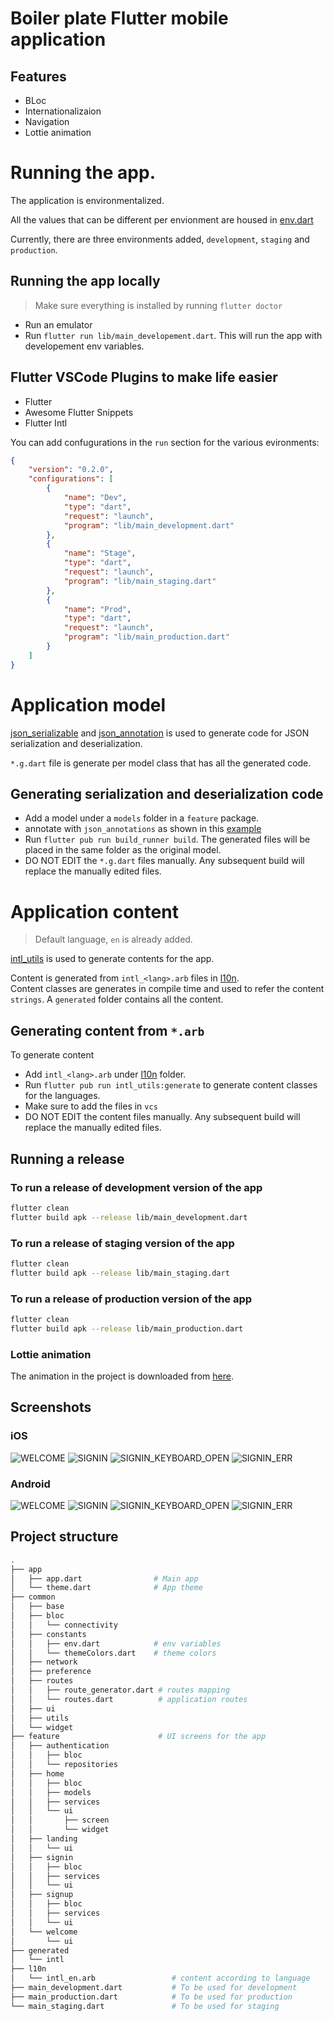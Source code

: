# Boiler plate Flutter mobile application

## Features
- BLoc
- Internationalizaion 
- Navigation
- Lottie animation


# Running the app.
The application is environmentalized.

All the values that can be different per envionment are housed in [env.dart](lib/common/constants)

Currently, there are three environments added, `development`, `staging` and `production`.

## Running the app locally 
> Make sure everything is installed by running `flutter doctor`

- Run an emulator
- Run `flutter run lib/main_developement.dart`. This will run the app with developement env variables.

## Flutter VSCode Plugins to make life easier
- Flutter
- Awesome Flutter Snippets
- Flutter Intl

You can add confugurations in the `run` section for the various evironments:

```json
{
    "version": "0.2.0",
    "configurations": [
        {
            "name": "Dev",
            "type": "dart",
            "request": "launch",
            "program": "lib/main_development.dart"
        },
        {
            "name": "Stage",
            "type": "dart",
            "request": "launch",
            "program": "lib/main_staging.dart"
        },
        {
            "name": "Prod",
            "type": "dart",
            "request": "launch",
            "program": "lib/main_production.dart"
        }
    ]
}
```

# Application model
[json_serializable](https://pub.dev/packages/json_serializable) and [json_annotation](https://pub.dev/packages/json_annotation) is used to generate code for JSON serialization and deserialization.

`*.g.dart` file is generate per model class that has all the generated code. 

## Generating serialization and deserialization code
- Add a model under a `models` folder in a `feature` package.
- annotate with `json_annotations` as shown in this [example](https://github.com/dart-lang/json_serializable/tree/master/example)
- Run `flutter pub run build_runner build`. The generated files will be placed in the same folder as the original model.
- DO NOT EDIT the `*.g.dart` files manually. Any subsequent build will replace the manually edited files.

# Application content
> Default language, `en` is already added.

[intl_utils](https://pub.dev/packages/intl_utils) is used to generate contents for the app.

Content is generated from `intl_<lang>.arb` files in [l10n](/lib/l10n). <br/>
Content classes are generates in compile time and used to refer the content `strings`. A `generated` folder contains all the content.

## Generating content from `*.arb`
To generate content
- Add `intl_<lang>.arb` under [l10n](/lib/l10n) folder.
- Run `flutter pub run intl_utils:generate` to generate content classes for the languages.
- Make sure to add the files in `vcs`
- DO NOT EDIT the content files manually. Any subsequent build will replace the manually edited files.

## Running a release 

### To run a release of development version of the app
```bash
flutter clean
flutter build apk --release lib/main_development.dart
```
### To run a release of staging version of the app
```bash
flutter clean
flutter build apk --release lib/main_staging.dart
```

### To run a release of production version of the app
```bash
flutter clean
flutter build apk --release lib/main_production.dart
```

### Lottie animation
The animation in the project is downloaded from [here](https://lottiefiles.com/24574-love-pride-heart).

## Screenshots

### iOS
![WELCOME](/screenshots/ios/welcome.png)
![SIGNIN](/screenshots/ios/signin.png)
![SIGNIN_KEYBOARD_OPEN](/screenshots/ios/signin_keyboard_open.png)
![SIGNIN_ERR](/screenshots/ios/signin_error_notification.png)

### Android
![WELCOME](/screenshots/android/welcome.png)
![SIGNIN](/screenshots/android/signin.png)
![SIGNIN_KEYBOARD_OPEN](/screenshots/android/signin_keyboard_open.png)
![SIGNIN_ERR](/screenshots/android/signin_error_notification.png)



## Project structure
```bash
.
├── app
│   ├── app.dart                # Main app
│   └── theme.dart              # App theme
├── common
│   ├── base
│   ├── bloc
│   │   └── connectivity
│   ├── constants
│   │   ├── env.dart            # env variables
│   │   └── themeColors.dart    # theme colors
│   ├── network
│   ├── preference
│   ├── routes
│   │   ├── route_generator.dart # routes mapping
│   │   └── routes.dart          # application routes
│   ├── ui
│   ├── utils
│   └── widget
├── feature                      # UI screens for the app
│   ├── authentication
│   │   ├── bloc
│   │   └── repositories
│   ├── home
│   │   ├── bloc
│   │   ├── models
│   │   ├── services
│   │   └── ui
│   │       ├── screen
│   │       └── widget
│   ├── landing
│   │   └── ui
│   ├── signin
│   │   ├── bloc
│   │   ├── services
│   │   └── ui
│   ├── signup
│   │   ├── bloc
│   │   ├── services
│   │   └── ui
│   └── welcome
│       └── ui
├── generated
│   └── intl
├── l10n
│   └── intl_en.arb                 # content according to language
├── main_development.dart           # To be used for development
├── main_production.dart            # To be used for production
└── main_staging.dart               # To be used for staging
```